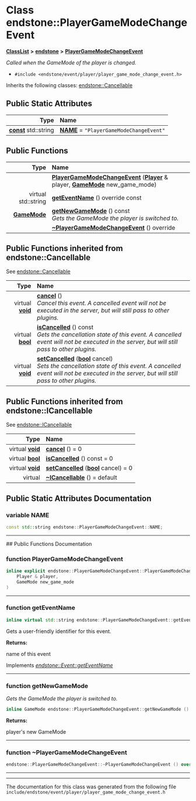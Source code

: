 

# Class endstone::PlayerGameModeChangeEvent



[**ClassList**](annotated.md) **>** [**endstone**](namespaceendstone.md) **>** [**PlayerGameModeChangeEvent**](classendstone_1_1PlayerGameModeChangeEvent.md)



_Called when the GameMode of the player is changed._ 

* `#include <endstone/event/player/player_game_mode_change_event.h>`



Inherits the following classes: [endstone::Cancellable](classendstone_1_1Cancellable.md)
































## Public Static Attributes

| Type | Name |
| ---: | :--- |
|  [**const**](classendstone_1_1Vector.md) std::string | [**NAME**](#variable-name)   = `"PlayerGameModeChangeEvent"`<br> |










































## Public Functions

| Type | Name |
| ---: | :--- |
|   | [**PlayerGameModeChangeEvent**](#function-playergamemodechangeevent) ([**Player**](classendstone_1_1Player.md) & player, [**GameMode**](namespaceendstone.md#enum-gamemode) new\_game\_mode) <br> |
| virtual std::string | [**getEventName**](#function-geteventname) () override const<br> |
|  [**GameMode**](namespaceendstone.md#enum-gamemode) | [**getNewGameMode**](#function-getnewgamemode) () const<br>_Gets the GameMode the player is switched to._  |
|   | [**~PlayerGameModeChangeEvent**](#function-playergamemodechangeevent) () override<br> |


## Public Functions inherited from endstone::Cancellable

See [endstone::Cancellable](classendstone_1_1Cancellable.md)

| Type | Name |
| ---: | :--- |
| virtual [**void**](classendstone_1_1Vector.md) | [**cancel**](classendstone_1_1Cancellable.md#function-cancel) () <br>_Cancel this event. A cancelled event will not be executed in the server, but will still pass to other plugins._  |
| virtual [**bool**](classendstone_1_1Vector.md) | [**isCancelled**](classendstone_1_1Cancellable.md#function-iscancelled) () const<br>_Gets the cancellation state of this event. A cancelled event will not be executed in the server, but will still pass to other plugins._  |
| virtual [**void**](classendstone_1_1Vector.md) | [**setCancelled**](classendstone_1_1Cancellable.md#function-setcancelled) ([**bool**](classendstone_1_1Vector.md) cancel) <br>_Sets the cancellation state of this event. A cancelled event will not be executed in the server, but will still pass to other plugins._  |


## Public Functions inherited from endstone::ICancellable

See [endstone::ICancellable](classendstone_1_1ICancellable.md)

| Type | Name |
| ---: | :--- |
| virtual [**void**](classendstone_1_1Vector.md) | [**cancel**](classendstone_1_1ICancellable.md#function-cancel) () = 0<br> |
| virtual [**bool**](classendstone_1_1Vector.md) | [**isCancelled**](classendstone_1_1ICancellable.md#function-iscancelled) () const = 0<br> |
| virtual [**void**](classendstone_1_1Vector.md) | [**setCancelled**](classendstone_1_1ICancellable.md#function-setcancelled) ([**bool**](classendstone_1_1Vector.md) cancel) = 0<br> |
| virtual  | [**~ICancellable**](classendstone_1_1ICancellable.md#function-icancellable) () = default<br> |
















































































## Public Static Attributes Documentation




### variable NAME 

```C++
const std::string endstone::PlayerGameModeChangeEvent::NAME;
```




<hr>
## Public Functions Documentation




### function PlayerGameModeChangeEvent 

```C++
inline explicit endstone::PlayerGameModeChangeEvent::PlayerGameModeChangeEvent (
    Player & player,
    GameMode new_game_mode
) 
```




<hr>



### function getEventName 

```C++
inline virtual std::string endstone::PlayerGameModeChangeEvent::getEventName () override const
```



Gets a user-friendly identifier for this event.




**Returns:**

name of this event 





        
Implements [*endstone::Event::getEventName*](classendstone_1_1Event.md#function-geteventname)


<hr>



### function getNewGameMode 

_Gets the GameMode the player is switched to._ 
```C++
inline GameMode endstone::PlayerGameModeChangeEvent::getNewGameMode () const
```





**Returns:**

player's new GameMode 





        

<hr>



### function ~PlayerGameModeChangeEvent 

```C++
endstone::PlayerGameModeChangeEvent::~PlayerGameModeChangeEvent () override
```




<hr>

------------------------------
The documentation for this class was generated from the following file `include/endstone/event/player/player_game_mode_change_event.h`

